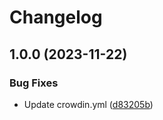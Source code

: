 # Changelog

## 1.0.0 (2023-11-22)


### Bug Fixes

* Update crowdin.yml ([d83205b](https://github.com/openfoodfacts/openfoodfacts-translations/commit/d83205bb793821880b429cd4a6d20a74e39b8eee))
